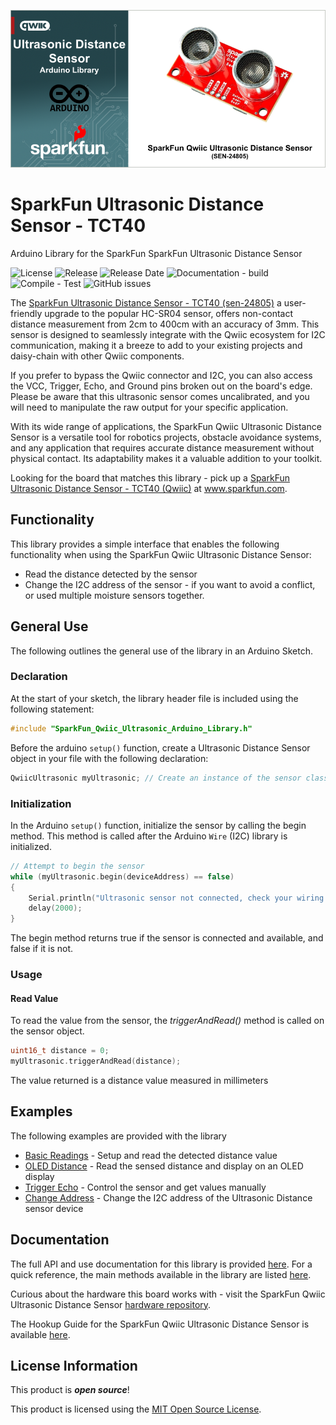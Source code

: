 
![SparkFun Ultrasonic Distance Sensor - TCT40 (Qwiic))](docs/images/gh-banner-2025-ultrasonic-dist.png "SparkFun Ultrasonic Distance Sensor")

# SparkFun Ultrasonic Distance Sensor - TCT40

Arduino Library for the SparkFun SparkFun Ultrasonic Distance Sensor 

![License](https://img.shields.io/github/license/sparkfun/SparkFun_Qwiic_Ultrasonic_Arduino_Library)
![Release](https://img.shields.io/github/v/release/sparkfun/SparkFun_Qwiic_Ultrasonic_Arduino_Library)
![Release Date](https://img.shields.io/github/release-date/sparkfun/SparkFun_Qwiic_Ultrasonic_Arduino_Library)
![Documentation - build](https://img.shields.io/github/actions/workflow/status/sparkfun/SparkFun_Qwiic_Ultrasonic_Arduino_Library/build-deploy-ghpages.yml?label=doc%20build)
![Compile - Test](https://img.shields.io/github/actions/workflow/status/sparkfun/SparkFun_Qwiic_Ultrasonic_Arduino_Library/compile-sketch.yml?label=compile%20test)
![GitHub issues](https://img.shields.io/github/issues/sparkfun/SparkFun_Qwiic_Ultrasonic_Arduino_Library)


The [SparkFun Ultrasonic Distance Sensor - TCT40 (sen-24805)](https://www.sparkfun.com/sparkfun-ultrasonic-distance-sensor-tct40-qwiic.html) a user-friendly upgrade to the popular HC-SR04 sensor, offers non-contact distance measurement from 2cm to 400cm with an accuracy of 3mm. This sensor is designed to seamlessly integrate with the Qwiic ecosystem for I2C communication, making it a breeze to add to your existing projects and daisy-chain with other Qwiic components.

If you prefer to bypass the Qwiic connector and I2C, you can also access the VCC, Trigger, Echo, and Ground pins broken out on the board's edge. Please be aware that this ultrasonic sensor comes uncalibrated, and you will need to manipulate the raw output for your specific application.

With its wide range of applications, the SparkFun Qwiic Ultrasonic Distance Sensor is a versatile tool for robotics projects, obstacle avoidance systems, and any application that requires accurate distance measurement without physical contact. Its adaptability makes it a valuable addition to your toolkit.

Looking for the board that matches this library - pick up a [SparkFun Ultrasonic Distance Sensor - TCT40 (Qwiic)](https://www.sparkfun.com/sparkfun-ultrasonic-distance-sensor-tct40-qwiic.html) at www.sparkfun.com.

## Functionality

This library provides a simple interface that enables the following functionality when using the SparkFun Qwiic Ultrasonic Distance Sensor:

* Read the distance detected by the sensor
* Change the I2C address of the sensor - if you want to avoid a conflict, or used multiple moisture sensors together. 

## General Use 

The following outlines the general use of the library in an Arduino Sketch. 

### Declaration

At the start of your sketch, the library header file is included using the following statement:

~~~cpp
#include "SparkFun_Qwiic_Ultrasonic_Arduino_Library.h" 
~~~

Before the arduino ```setup()``` function, create a Ultrasonic Distance Sensor object in your file with the following declaration:

~~~c
QwiicUltrasonic myUltrasonic; // Create an instance of the sensor class
~~~

### Initialization

In the Arduino ```setup()``` function, initialize the sensor by calling the begin method. This method is called after the Arduino `Wire` (I2C) library is initialized. 

~~~cpp
// Attempt to begin the sensor
while (myUltrasonic.begin(deviceAddress) == false)
{
    Serial.println("Ultrasonic sensor not connected, check your wiring and I2C address!");
    delay(2000);
}
~~~

The begin method returns true if the sensor is connected and available, and false if it is not. 

### Usage

#### Read Value

To read the value from the sensor, the *triggerAndRead()* method is called on the sensor object.

~~~cpp
uint16_t distance = 0;
myUltrasonic.triggerAndRead(distance);
~~~

The value returned is a distance value measured in millimeters

## Examples

The following examples are provided with the library

- [Basic Readings](examples/Example1_BasicReadings/Example1_BasicReadings.ino) - Setup and read the detected distance value
- [OLED Distance](examples/Example2_OLED_Distance/Example2_OLED_Distance.ino) - Read the sensed distance and display on an OLED display
- [Trigger Echo](examples/Example3_Trigger_Echo/Example3_Trigger_Echo.ino) - Control the sensor and get values manually
- [Change Address](examples/Example4_ChangeAddress/Example4_ChangeAddress.ino) - Change the I2C address of the Ultrasonic Distance sensor device

## Documentation

The full API and use documentation for this library is provided [here](http://docs.sparkfun.com/SparkFun_Qwiic_Ultrasonic_Arduino_Library/). For a quick reference, the main methods available in the library are listed [here](https://docs.sparkfun.com/SparkFun_Qwiic_Ultrasonic_Arduino_Library/class_qwiic_ultrasonic.html).

Curious about the hardware this board works with - visit the SparkFun Qwiic Ultrasonic Distance Sensor [hardware repository](https://github.com/sparkfun/SparkFun_Ultrasonic_Distance_Sensor-Qwiic).

The Hookup Guide for the SparkFun Qwiic Ultrasonic Distance Sensor is available [here](https://docs.sparkfun.com/SparkFun_Ultrasonic_Distance_Sensor-Qwiic/introduction/).

## License Information

This product is ***open source***!

This product is licensed using the [MIT Open Source License](https://opensource.org/license/mit). 
